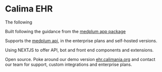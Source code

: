 # Calima EHR

The following

Built following the guidance from the [medplum app package](https://github.com/calimania/medplum/tree/main/packages/app)

Supports the [medplum api](https://api.medplum.com/), in the enterprise plans and self-hosted versions.

Using NEXTJS to offer API, bot and front end components and extensions.

Open source. Poke around our demo version [ehr.calimania.org](https://ehr.calimania.org) and contact our team for support, custom integrations and enterprise plans.